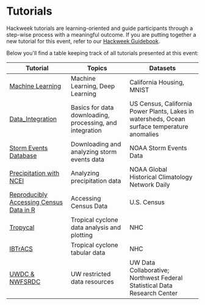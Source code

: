 # Tutorials

Hackweek tutorials are learning-oriented and guide participants through a step-wise process with a meaningful outcome. If you are putting together a new tutorial for this event, refer to our [Hackweek Guidebook](https://guidebook.hackweek.io/training/tutorials/index.html).

Below you'll find a table keeping track of all tutorials presented at this event:

| Tutorial                                                            | Topics                                      | Datasets                  |
|---------------------------------------------------------------------|---------------------------------------------|---------------------------|
| [Machine Learning](./machine-learning/ml-tutorial-notebook.ipynb)   | Machine Learning, Deep Learning             | California Housing, MNIST |
| [Data_Integration](./Data_Integration/Basic_Data_Integration.ipynb) | Basics for data downloading, processing, and integration | US Census, California Power Plants, Lakes in watersheds, Ocean surface temperature anomalies |
| [Storm Events Database](./Storm_Events/Storm_Events_Tutorial.ipynb) | Downloading and analyzing storm events data | NOAA Storm Events Data    |
| [Precipitation with NCEI](./NCEI_Tutorial/Precipitation_with_NCEI_Tutorial.ipynb) | Analyzing precipitation data | NOAA Global Historical Climatology Network Daily    |
| [Reproducibly Accessing Census Data in R](https://github.com/d4hackweek/D4-Census-in-R-Python) | Accessing Census Data | U.S. Census |
| [Tropycal](./Tropycal/Tropycal.ipynb) | Tropical cyclone data analysis and plotting | NHC |
| [IBTrACS](./IBTrACS/Using_IBTrACS.ipynb) | Tropical cyclone tabular data | NHC |
| [UWDC & NWFSRDC](https://docs.google.com/presentation/d/16uVIiVkF30LJhzRqhZGtwfbcmj4fV2fn/edit#slide=id.p1) | UW restricted data resources | UW Data Collaborative; Northwest Federal Statistical Data Research Center|
